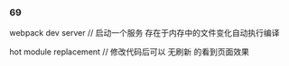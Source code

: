 ### 69

webpack dev server
// 启动一个服务 存在于内存中的文件变化自动执行编译

hot module replacement
// 修改代码后可以 无刷新 的看到页面效果
